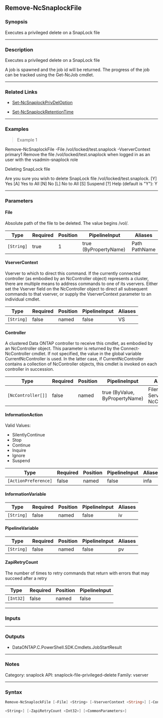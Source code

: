 Remove-NcSnaplockFile
---------------------

### Synopsis
Executes a privileged delete on a SnapLock file

---

### Description

Executes a privileged delete on a SnapLock file

A job is spawned and the job id  will be returned. The progress of the job can be tracked using the Get-NcJob cmdlet.

---

### Related Links
* [Set-NcSnaplockPrivDelOption](Set-NcSnaplockPrivDelOption)

* [Set-NcSnaplockRetentionTime](Set-NcSnaplockRetentionTime)

---

### Examples
> Example 1

Remove-NcSnaplockFile -File /vol/locked/test.snaplock -VserverContext primary1
Remove the file /vol/locked/test.snaplock when logged in as an user with the vsadmin-snaplock role

Deleting SnapLock file

Are you sure you wish to delete SnapLock file /vol/locked/test.snaplock.
[Y] Yes  [A] Yes to All  [N] No  [L] No to All  [S] Suspend  [?] Help (default is "Y"): Y

---

### Parameters
#### **File**
Absolute path of the file to be deleted. The value begins /vol/<volumename>.

|Type      |Required|Position|PipelineInput        |Aliases          |
|----------|--------|--------|---------------------|-----------------|
|`[String]`|true    |1       |true (ByPropertyName)|Path<br/>PathName|

#### **VserverContext**
Vserver to which to direct this command.  If the currently connected controller (as embodied by an NcController object) represents a cluster, there are multiple means to address commands to one of its vservers.  Either set the Vserver field on the NcController object to direct all subsequent commands to that vserver, or supply the VserverContext parameter to an individual cmdlet.

|Type      |Required|Position|PipelineInput|Aliases|
|----------|--------|--------|-------------|-------|
|`[String]`|false   |named   |false        |VS     |

#### **Controller**
A clustered Data ONTAP controller to receive this cmdlet, as embodied by an NcController object.  This parameter is returned by the Connect-NcController cmdlet.  If not specified, the value in the global variable CurrentNcController is used.  In the latter case, if CurrentNcController contains a collection of NcController objects, this cmdlet is invoked on each controller in succession.

|Type              |Required|Position|PipelineInput                 |Aliases                          |
|------------------|--------|--------|------------------------------|---------------------------------|
|`[NcController[]]`|false   |named   |true (ByValue, ByPropertyName)|Filer<br/>Server<br/>NcController|

#### **InformationAction**

Valid Values:

* SilentlyContinue
* Stop
* Continue
* Inquire
* Ignore
* Suspend

|Type                |Required|Position|PipelineInput|Aliases|
|--------------------|--------|--------|-------------|-------|
|`[ActionPreference]`|false   |named   |false        |infa   |

#### **InformationVariable**

|Type      |Required|Position|PipelineInput|Aliases|
|----------|--------|--------|-------------|-------|
|`[String]`|false   |named   |false        |iv     |

#### **PipelineVariable**

|Type      |Required|Position|PipelineInput|Aliases|
|----------|--------|--------|-------------|-------|
|`[String]`|false   |named   |false        |pv     |

#### **ZapiRetryCount**
The number of times to retry commands that return with errors that may succeed after a retry

|Type     |Required|Position|PipelineInput|
|---------|--------|--------|-------------|
|`[Int32]`|false   |named   |false        |

---

### Inputs

---

### Outputs
* DataONTAP.C.PowerShell.SDK.Cmdlets.JobStartResult

---

### Notes
Category: snaplock
API: snaplock-file-privileged-delete
Family: vserver

---

### Syntax
```PowerShell
Remove-NcSnaplockFile [-File] <String> [-VserverContext <String>] [-Controller <NcController[]>] [-InformationAction <ActionPreference>] [-InformationVariable <String>] [-PipelineVariable 
```
```PowerShell
<String>] [-ZapiRetryCount <Int32>] [<CommonParameters>]
```
